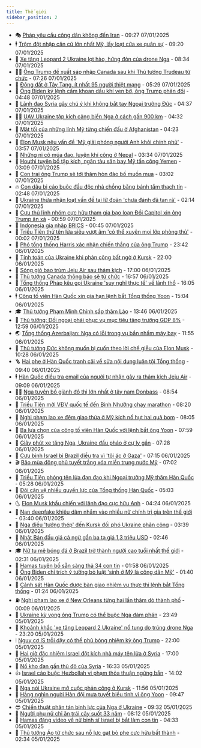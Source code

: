 ```yaml
---
title: Thế giới
sidebar_position: 2
---
```


<!-- vnexpress-the-gioi:START -->
- 🎭 [Pháp yêu cầu công dân không đến Iran](https://vnexpress.net/phap-yeu-cau-cong-dan-khong-den-iran-4836570.html) - 09:27 07/01/2025
- 🕴 [Trộm đột nhập căn cứ lớn nhất Mỹ, lấy loạt cửa xe quân sự](https://vnexpress.net/trom-dot-nhap-can-cu-lon-nhat-my-lay-loat-cua-xe-quan-su-4836567.html) - 09:20 07/01/2025
- 🤭 [Xe tăng Leopard 2 Ukraine lọt hào, hứng đòn của drone Nga](https://vnexpress.net/xe-tang-leopard-2-ukraine-lot-hao-hung-don-cua-drone-nga-4836510.html) - 08:34 07/01/2025
- 🧑‍💻 [Ông Trump đề xuất sáp nhập Canada sau khi Thủ tướng Trudeau từ chức](https://vnexpress.net/ong-trump-de-xuat-sap-nhap-canada-sau-khi-thu-tuong-trudeau-tu-chuc-4836505.html) - 07:26 07/01/2025
- 🦏 [Động đất ở Tây Tạng, ít nhất 95 người thiệt mạng](https://vnexpress.net/dong-dat-o-tay-tang-it-nhat-95-nguoi-thiet-mang-4836457.html) - 05:29 07/01/2025
- 🦒 [Ông Biden ký lệnh cấm khoan dầu khí ven bờ, ông Trump phản đối](https://vnexpress.net/ong-biden-ky-lenh-cam-khoan-dau-khi-ven-bo-ong-trump-phan-doi-4836421.html) - 04:48 07/01/2025
- 🌈 [Lãnh đạo Syria gây chú ý khi không bắt tay Ngoại trưởng Đức](https://vnexpress.net/lanh-dao-syria-gay-chu-y-khi-khong-bat-tay-ngoai-truong-duc-4836368.html) - 04:37 07/01/2025
- 🧑‍🏫 [UAV Ukraine tập kích cảng biển Nga ở cách gần 900 km](https://vnexpress.net/uav-ukraine-tap-kich-cang-bien-nga-o-cach-gan-900-km-4836381.html) - 04:32 07/01/2025
- 🐲 [Mặt tối của những lính Mỹ từng chiến đấu ở Afghanistan](https://vnexpress.net/mat-toi-cua-nhung-linh-my-tung-chien-dau-o-afghanistan-4836160.html) - 04:23 07/01/2025
- 🦒 [Elon Musk nêu vấn đề &#39;Mỹ giải phóng người Anh khỏi chính phủ&#39;](https://vnexpress.net/elon-musk-neu-van-de-my-giai-phong-nguoi-anh-khoi-chinh-phu-4836377.html) - 03:57 07/01/2025
- 🐻 [Những ni cô múa đao, luyện khí công ở Nepal](https://vnexpress.net/nhung-ni-co-mua-dao-luyen-khi-cong-o-nepal-4836183.html) - 03:34 07/01/2025
- 🚀 [Houthi tuyên bố tập kích, ngăn tàu sân bay Mỹ tấn công Yemen](https://vnexpress.net/houthi-tuyen-bo-tap-kich-ngan-tau-san-bay-my-tan-cong-yemen-4836350.html) - 03:09 07/01/2025
- 🥰 [Con trai ông Trump sẽ tới thăm hòn đảo bố muốn mua](https://vnexpress.net/con-trai-ong-trump-se-toi-tham-hon-dao-bo-muon-mua-4836341.html) - 03:02 07/01/2025
- 🔥 [Con dâu bị cáo buộc đầu độc nhà chồng bằng bánh tẩm thạch tín](https://vnexpress.net/con-dau-bi-cao-buoc-dau-doc-nha-chong-bang-banh-tam-thach-tin-4836340.html) - 02:48 07/01/2025
- 🥳 [Ukraine thừa nhận loạt vấn đề tại lữ đoàn &#39;chưa đánh đã tan rã&#39;](https://vnexpress.net/ukraine-thua-nhan-loat-van-de-tai-lu-doan-chua-danh-da-tan-ra-4836347.html) - 02:14 07/01/2025
- 💼 [Cựu thủ lĩnh nhóm cực hữu tham gia bạo loạn Đồi Capitol xin ông Trump ân xá](https://vnexpress.net/cuu-thu-linh-nhom-cuc-huu-tham-gia-bao-loan-doi-capitol-xin-ong-trump-an-xa-4836319.html) - 00:59 07/01/2025
- 🤡 [Indonesia gia nhập BRICS](https://vnexpress.net/indonesia-gia-nhap-brics-4836317.html) - 00:45 07/01/2025
- 🌁 [Triều Tiên thử tên lửa siêu vượt âm &#39;có thể xuyên mọi lớp phòng thủ&#39;](https://vnexpress.net/trieu-tien-thu-ten-lua-sieu-vuot-am-co-the-xuyen-moi-lop-phong-thu-4836314.html) - 00:02 07/01/2025
- 🤩 [Phó tổng thống Harris xác nhận chiến thắng của ông Trump](https://vnexpress.net/pho-tong-thong-harris-xac-nhan-chien-thang-cua-ong-trump-4836312.html) - 23:42 06/01/2025
- 🎉 [Tính toán của Ukraine khi phản công bất ngờ ở Kursk](https://vnexpress.net/tinh-toan-cua-ukraine-khi-phan-cong-bat-ngo-o-kursk-4835912.html) - 22:00 06/01/2025
- 🎉 [Sóng gió bao trùm Jeju Air sau thảm kịch](https://vnexpress.net/song-gio-bao-trum-jeju-air-sau-tham-kich-4835982.html) - 17:00 06/01/2025
- 🌁 [Thủ tướng Canada thông báo sẽ từ chức](https://vnexpress.net/thu-tuong-canada-thong-bao-se-tu-chuc-4836296.html) - 16:57 06/01/2025
- 🌊 [Tổng thống Pháp kêu gọi Ukraine &#39;suy nghĩ thực tế&#39; về lãnh thổ](https://vnexpress.net/tong-thong-phap-keu-goi-ukraine-suy-nghi-thuc-te-ve-lanh-tho-4836283.html) - 16:05 06/01/2025
- 🕴 [Công tố viên Hàn Quốc xin gia hạn lệnh bắt Tổng thống Yoon](https://vnexpress.net/cong-to-vien-han-quoc-xin-gia-han-lenh-bat-tong-thong-yoon-4836278.html) - 15:04 06/01/2025
- 🎓 [Thủ tướng Phạm Minh Chính sắp thăm Lào](https://vnexpress.net/thu-tuong-pham-minh-chinh-sap-tham-lao-4836263.html) - 13:46 06/01/2025
- 🦩 [Thủ tướng: Đối ngoại phải phục vụ mục tiêu tăng trưởng GDP 8%](https://vnexpress.net/thu-tuong-doi-ngoai-phai-phuc-vu-muc-tieu-tang-truong-gdp-8-4836260.html) - 12:59 06/01/2025
- 🌏 [Tổng thống Azerbaijan: Nga có lỗi trong vụ bắn nhầm máy bay](https://vnexpress.net/tong-thong-azerbaijan-nga-co-loi-trong-vu-ban-nham-may-bay-4836252.html) - 11:55 06/01/2025
- 🌋 [Thủ tướng Đức không muốn bị cuốn theo lời chế giễu của Elon Musk](https://vnexpress.net/thu-tuong-duc-khong-muon-bi-cuon-theo-loi-che-gieu-cua-elon-musk-4836171.html) - 10:28 06/01/2025
- 🪜 [Hai phe ở Hàn Quốc tranh cãi về sửa nội dung luận tội Tổng thống](https://vnexpress.net/hai-phe-o-han-quoc-tranh-cai-ve-sua-noi-dung-luan-toi-tong-thong-4835945.html) - 09:40 06/01/2025
- 🕴 [Hàn Quốc điều tra email của người tự nhận gây ra thảm kịch Jeju Air](https://vnexpress.net/han-quoc-dieu-tra-email-cua-nguoi-tu-nhan-gay-ra-tham-kich-jeju-air-4836174.html) - 09:09 06/01/2025
- 🧑‍🏫 [Nga tuyên bố giành đô thị lớn nhất ở tây nam Donbass](https://vnexpress.net/nga-tuyen-bo-gianh-do-thi-lon-nhat-o-tay-nam-donbass-4836154.html) - 08:54 06/01/2025
- 🌮 [Triều Tiên mời VĐV quốc tế đến Bình Nhưỡng chạy marathon](https://vnexpress.net/trieu-tien-moi-vdv-quoc-te-den-binh-nhuong-chay-marathon-4836153.html) - 08:20 06/01/2025
- 🚦 [Nghi phạm lao xe đêm giao thừa ở Mỹ kích nổ hụt hai quả bom](https://vnexpress.net/nghi-pham-lao-xe-dem-giao-thua-o-my-kich-no-hut-hai-qua-bom-4836120.html) - 08:05 06/01/2025
- 💫 [Ba lựa chọn của công tố viên Hàn Quốc với lệnh bắt ông Yoon](https://vnexpress.net/ba-lua-chon-cua-cong-to-vien-han-quoc-voi-lenh-bat-ong-yoon-4835943.html) - 07:59 06/01/2025
- 🤡 [Giây phút xe tăng Nga, Ukraine đấu pháo ở cự ly gần](https://vnexpress.net/giay-phut-xe-tang-nga-ukraine-dau-phao-o-cu-ly-gan-4835981.html) - 07:28 06/01/2025
- 🦣 [Cựu binh Israel bị Brazil điều tra vì &#39;tội ác ở Gaza&#39;](https://vnexpress.net/cuu-binh-israel-bi-brazil-dieu-tra-vi-toi-ac-o-gaza-4836007.html) - 07:15 06/01/2025
- 🎬 [Bão mùa đông phủ tuyết trắng xóa miền trung nước Mỹ](https://vnexpress.net/bao-mua-dong-phu-tuyet-trang-xoa-mien-trung-nuoc-my-4835980.html) - 07:02 06/01/2025
- 🎉 [Triều Tiên phóng tên lửa đạn đạo khi Ngoại trưởng Mỹ thăm Hàn Quốc](https://vnexpress.net/trieu-tien-phong-ten-lua-dan-dao-khi-ngoai-truong-my-tham-han-quoc-4836049.html) - 05:28 06/01/2025
- 🎡 [Đội cận vệ nhiều quyền lực của Tổng thống Hàn Quốc](https://vnexpress.net/doi-can-ve-nhieu-quyen-luc-cua-tong-thong-han-quoc-4835890.html) - 05:03 06/01/2025
- 🌜 [Elon Musk khẩu chiến với lãnh đạo cực hữu Anh](https://vnexpress.net/elon-musk-khau-chien-voi-lanh-dao-cuc-huu-anh-4835941.html) - 04:24 06/01/2025
- 🎡 [Nạn deepfake khiêu dâm nhắm vào nhiều nữ chính trị gia trên thế giới](https://vnexpress.net/nan-deepfake-khieu-dam-nham-vao-nhieu-nu-chinh-tri-gia-tren-the-gioi-4835938.html) - 03:40 06/01/2025
- 🤗 [Nga điều &#39;tướng thép&#39; đến Kursk đối phó Ukraine phản công](https://vnexpress.net/nga-dieu-tuong-thep-den-kursk-doi-pho-ukraine-phan-cong-4835916.html) - 03:39 06/01/2025
- 🦩 [Nhật Bản đấu giá cá ngừ gần ba tạ giá 1,3 triệu USD](https://vnexpress.net/nhat-ban-dau-gia-ca-ngu-gan-ba-ta-gia-1-3-trieu-usd-4835893.html) - 02:46 06/01/2025
- 🎓 [Nữ tu mê bóng đá ở Brazil trở thành người cao tuổi nhất thế giới](https://vnexpress.net/nu-tu-me-bong-da-o-brazil-tro-thanh-nguoi-cao-tuoi-nhat-the-gioi-4835921.html) - 02:31 06/01/2025
- 🌁 [Hamas tuyên bố sẵn sàng thả 34 con tin](https://vnexpress.net/hamas-tuyen-bo-san-sang-tha-34-con-tin-4835883.html) - 01:58 06/01/2025
- 🤩 [Ông Biden chỉ trích ý tưởng bỏ luật &#39;sinh ở Mỹ là công dân Mỹ&#39;](https://vnexpress.net/ong-biden-chi-trich-y-tuong-bo-luat-sinh-o-my-la-cong-dan-my-4835877.html) - 01:40 06/01/2025
- 👹 [Cảnh sát Hàn Quốc được bàn giao nhiệm vụ thực thi lệnh bắt Tổng thống](https://vnexpress.net/canh-sat-han-quoc-duoc-ban-giao-nhiem-vu-thuc-thi-lenh-bat-tong-thong-4835886.html) - 01:24 06/01/2025
- ⛽️ [Nghi phạm lao xe ở New Orleans từng hai lần thăm dò thành phố](https://vnexpress.net/nghi-pham-lao-xe-o-new-orleans-tung-hai-lan-tham-do-thanh-pho-4835874.html) - 00:09 06/01/2025
- 🚀 [Ukraine kỳ vọng ông Trump có thể buộc Nga đàm phán](https://vnexpress.net/ukraine-ky-vong-ong-trump-co-the-buoc-nga-dam-phan-4835875.html) - 23:49 05/01/2025
- 🎡 [Khoảnh khắc &#39;xe tăng Leopard 2 Ukraine&#39; nổ tung do trúng drone Nga](https://vnexpress.net/khoanh-khac-xe-tang-leopard-2-ukraine-no-tung-do-trung-drone-nga-4835775.html) - 23:20 05/01/2025
- 🕯 [Nguy cơ IS trỗi dậy có thể phủ bóng nhiệm kỳ ông Trump](https://vnexpress.net/nguy-co-is-troi-day-co-the-phu-bong-nhiem-ky-ong-trump-4835229.html) - 22:00 05/01/2025
- 🐻 [Hai giờ đặc nhiệm Israel đột kích nhà máy tên lửa ở Syria](https://vnexpress.net/hai-gio-dac-nhiem-israel-dot-kich-nha-may-ten-lua-o-syria-4835220.html) - 17:00 05/01/2025
- 🚦 [Nổ kho đạn gần thủ đô của Syria](https://vnexpress.net/no-kho-dan-gan-thu-do-cua-syria-4835842.html) - 16:33 05/01/2025
- 👍 [Israel cáo buộc Hezbollah vi phạm thỏa thuận ngừng bắn](https://vnexpress.net/israel-cao-buoc-hezbollah-vi-pham-thoa-thuan-ngung-ban-4835796.html) - 14:02 05/01/2025
- 🚀 [Nga nói Ukraine mở cuộc phản công ở Kursk](https://vnexpress.net/nga-noi-ukraine-mo-cuoc-phan-cong-o-kursk-4835780.html) - 11:56 05/01/2025
- 🌮 [Hàng nghìn người Hàn đội mưa tuyết biểu tình vì ông Yoon](https://vnexpress.net/hang-nghin-nguoi-han-doi-mua-tuyet-bieu-tinh-vi-ong-yoon-4835741.html) - 09:47 05/01/2025
- 😎 [Chiến thuật phân tán binh lực của Nga ở Ukraine](https://vnexpress.net/chien-thuat-phan-tan-binh-luc-cua-nga-o-ukraine-4834846.html) - 09:32 05/01/2025
- 🐲 [Người phụ nữ chỉ ăn trái cây suốt 33 năm](https://vnexpress.net/nguoi-phu-nu-chi-an-trai-cay-suot-33-nam-4835725.html) - 08:12 05/01/2025
- 💫 [Hamas đăng video về nữ binh sĩ Israel bị bắt làm con tin](https://vnexpress.net/hamas-dang-video-ve-nu-binh-si-israel-bi-bat-lam-con-tin-4835689.html) - 04:33 05/01/2025
- 👀 [Thủ tướng Áo từ chức sau nỗ lực gạt bỏ phe cực hữu bất thành](https://vnexpress.net/thu-tuong-ao-tu-chuc-sau-no-luc-gat-bo-phe-cuc-huu-bat-thanh-4835642.html) - 02:34 05/01/2025<!-- vnexpress-the-gioi:END -->